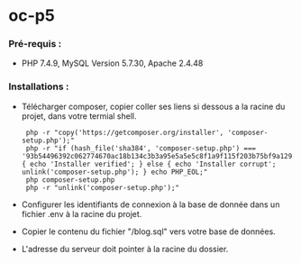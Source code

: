 # oc-p5

### Pré-requis :
- PHP 7.4.9, MySQL Version 5.7.30, Apache 2.4.48 

### Installations :

- Télécharger composer, copier coller ses liens si dessous a la racine du projet, dans votre termial shell.


       php -r "copy('https://getcomposer.org/installer', 'composer-setup.php');"
       php -r "if (hash_file('sha384', 'composer-setup.php') === '93b54496392c062774670ac18b134c3b3a95e5a5e5c8f1a9f115f203b75bf9a129d5daa8ba6a13e2cc8a1da0806388a8') { echo 'Installer verified'; } else { echo 'Installer corrupt'; unlink('composer-setup.php'); } echo PHP_EOL;"
       php composer-setup.php
       php -r "unlink('composer-setup.php');"

- Configurer les identifiants de connexion à la base de donnée dans un fichier .env à la racine du projet.
- Copier le contenu du fichier "/blog.sql" vers votre base de données.
- L'adresse du serveur doit pointer à la racine du dossier.
